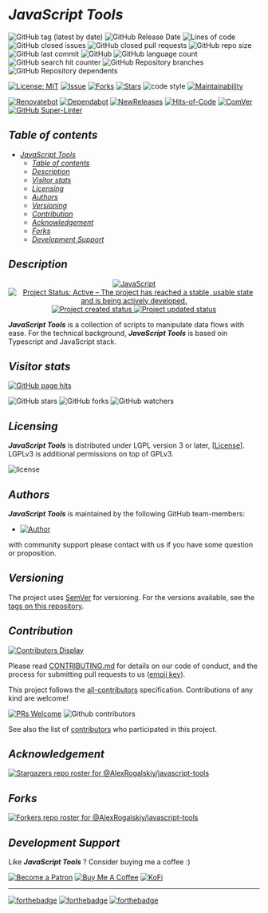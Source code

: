 # _JavaScript Tools_

![GitHub tag (latest by date)](https://img.shields.io/github/v/tag/AlexRogalskiy/javascript-tools)
![GitHub Release Date](https://img.shields.io/github/release-date/AlexRogalskiy/javascript-tools)
![Lines of code](https://tokei.rs/b1/github/AlexRogalskiy/javascript-tools?category=lines)
![GitHub closed issues](https://img.shields.io/github/issues-closed/AlexRogalskiy/javascript-tools)
![GitHub closed pull requests](https://img.shields.io/github/issues-pr-closed/AlexRogalskiy/javascript-tools)
![GitHub repo size](https://img.shields.io/github/repo-size/AlexRogalskiy/javascript-tools)
![GitHub last commit](https://img.shields.io/github/last-commit/AlexRogalskiy/javascript-tools)
![GitHub](https://img.shields.io/github/license/AlexRogalskiy/javascript-tools)
![GitHub language count](https://img.shields.io/github/languages/count/AlexRogalskiy/javascript-tools)
![GitHub search hit counter](https://img.shields.io/github/search/AlexRogalskiy/javascript-tools/goto)
![GitHub Repository branches](https://badgen.net/github/branches/AlexRogalskiy/javascript-tools)
![GitHub Repository dependents](https://badgen.net/github/dependents-repo/AlexRogalskiy/javascript-tools)

[![License: MIT](https://img.shields.io/badge/License-MIT-yellow.svg)](https://raw.githubusercontent.com/alexrogalskiy/javascript-tools/master/LICENSE?token=AH44ZFH7IF2KSEDK7LSIW3C7YOFYC)
[![Issue](https://img.shields.io/github/issues/alexrogalskiy/javascript-tools)](https://img.shields.io/github/issues/alexrogalskiy/javascript-tools)
[![Forks](https://img.shields.io/github/forks/alexrogalskiy/javascript-tools)](https://img.shields.io/github/forks/alexrogalskiy/javascript-tools)
[![Stars](https://img.shields.io/github/stars/alexrogalskiy/javascript-tools)](https://img.shields.io/github/stars/alexrogalskiy/javascript-tools)
![code style](https://img.shields.io/badge/code_style-prettier-ff69b4.svg?style=flat-square)
[![Maintainability](https://api.codeclimate.com/v1/badges/ed7702f8cf28917829fa/maintainability)](https://codeclimate.com/github/AlexRogalskiy/javascript-tools/maintainability)

[![Renovatebot](https://badgen.net/badge/renovate/enabled/green?cache=300)](https://renovatebot.com/)
[![Dependabot](https://img.shields.io/badge/dependabot-enabled-1f8ceb.svg?style=flat-square)](https://dependabot.com/)
[![NewReleases](https://newreleases.io/badge.svg)](https://newreleases.io/github/AlexRogalskiy/javascript-tools)
[![Hits-of-Code](https://hitsofcode.com/github/AlexRogalskiy/javascript-tools)](https://hitsofcode.com/github/AlexRogalskiy/javascript-tools/view)
[![ComVer](https://img.shields.io/badge/ComVer-compliant-brightgreen.svg)][tags]
[![GitHub Super-Linter](https://github.com/AlexRogalskiy/javascript-tools/workflows/Lint%20Code%20Base/badge.svg)](https://github.com/marketplace/actions/super-linter)

## _Table of contents_

<!--ts-->
   * [<em>JavaScript Tools</em>](#javascript-tools)
      * [<em>Table of contents</em>](#table-of-contents)
      * [<em>Description</em>](#description)
      * [<em>Visitor stats</em>](#visitor-stats)
      * [<em>Licensing</em>](#licensing)
      * [<em>Authors</em>](#authors)
      * [<em>Versioning</em>](#versioning)
      * [<em>Contribution</em>](#contribution)
      * [<em>Acknowledgement</em>](#acknowledgement)
      * [<em>Forks</em>](#forks)
      * [<em>Development Support</em>](#development-support)
<!--te-->

## _Description_

<p align="center" style="text-align:center;">
    <a href="https://www.javascript.com/">
        <img src="https://img.shields.io/badge/javascript%20-%23323330.svg?&logo=javascript&logoColor=%23F7DF1E" alt="JavaScript" />
    </a>
    <a href="https://www.repostatus.org/#active">
        <img src="https://img.shields.io/badge/Project%20Status-Active-brightgreen" alt="Project Status: Active – The project has reached a stable, usable state and is being actively developed." />
    </a>
    <a href="https://badges.pufler.dev">
        <img src="https://badges.pufler.dev/created/AlexRogalskiy/javascript-tools" alt="Project created status" />
    </a>
    <a href="https://badges.pufler.dev">
        <img src="https://badges.pufler.dev/updated/AlexRogalskiy/javascript-tools" alt="Project updated status" />
    </a>
</p>

_**JavaScript Tools**_ is a collection of scripts to manipulate data flows with ease.
For the technical background, _**JavaScript Tools**_ is based oin Typescript and JavaScript stack.

## _Visitor stats_

[![GitHub page hits](https://hits.seeyoufarm.com/api/count/incr/badge.svg?url=https%3A%2F%2Fgithub.com%2FAlexRogalskiy%2Fjavascript-tools&count_bg=%2379C83D&title_bg=%23555555&icon=&icon_color=%23E7E7E7&title=hits&edge_flat=true)](https://hits.seeyoufarm.com)

![GitHub stars](https://img.shields.io/github/stars/AlexRogalskiy/javascript-tools?style=social)
![GitHub forks](https://img.shields.io/github/forks/AlexRogalskiy/javascript-tools?style=social)
![GitHub watchers](https://img.shields.io/github/watchers/AlexRogalskiy/javascript-tools?style=social)

## _Licensing_

_**JavaScript Tools**_ is distributed under LGPL version 3 or later, [[License](https://github.com/AlexRogalskiy/javascript-tools/blob/master/LICENSE)].
LGPLv3 is additional permissions on top of GPLv3.

![license](https://user-images.githubusercontent.com/19885116/48661948-6cf97e80-ea7a-11e8-97e7-b45332a13e49.png)

## _Authors_

_**JavaScript Tools**_ is maintained by the following GitHub team-members:

* [![Author](https://img.shields.io/badge/author-AlexRogalskiy-FB8F0A)](https://github.com/AlexRogalskiy)

with community support please contact with us if you have some question or proposition.

## _Versioning_

The project uses [SemVer](http://semver.org/) for versioning. For the versions available, see the [tags on this repository][tags].

## _Contribution_

[![Contributors Display](https://badges.pufler.dev/contributors/AlexRogalskiy/javascript-tools?size=50&padding=5&bots=true)](https://badges.pufler.dev)

Please read
[CONTRIBUTING.md](https://github.com/AlexRogalskiy/javascript-tools/blob/master/.github/CONTRIBUTING.md)
for details on our code of conduct, and the process for submitting pull requests to us ([emoji key](https://allcontributors.org/docs/en/emoji-key)).

This project follows the [all-contributors](https://github.com/all-contributors/all-contributors) specification. Contributions of any kind are welcome!

[![PRs Welcome](https://img.shields.io/badge/PRs-welcome-brightgreen.svg?style=flat-square)](http://makeapullrequest.com)
![Github contributors](https://img.shields.io/github/all-contributors/AlexRogalskiy/javascript-tools)

See also the list of [contributors][contributors] who participated in this project.

## _Acknowledgement_

[![Stargazers repo roster for @AlexRogalskiy/javascript-tools](https://reporoster.com/stars/AlexRogalskiy/javascript-tools)][stars]

## _Forks_

[![Forkers repo roster for @AlexRogalskiy/javascript-tools](https://reporoster.com/forks/AlexRogalskiy/javascript-tools)][forkers]

## _Development Support_

Like _**JavaScript Tools**_ ? Consider buying me a coffee :\)

[![Become a Patron](https://img.shields.io/badge/Become_Patron-Support_me_on_Patreon-blue.svg?style=flat-square&logo=patreon&color=e64413)](https://www.patreon.com/alexrogalskiy)
[![Buy Me A Coffee](https://img.shields.io/badge/Donate-Buy%20me%20a%20coffee-yellow.svg?logo=buy%20me%20a%20coffee)](https://www.buymeacoffee.com/AlexRogalskiy)
[![KoFi](https://img.shields.io/badge/Donate-Buy%20me%20a%20coffee-yellow.svg?logo=ko-fi)](https://ko-fi.com/alexrogalskiy)

---

[![forthebadge](https://img.shields.io/badge/made%20with-%20javascript-C1282D.svg?logo=javascript&style=for-the-badge)](https://www.javascript.com/)
[![forthebadge](https://img.shields.io/badge/powered%20by-%20github-7116FB.svg?logo=github&style=for-the-badge)](https://github.com/)
[![forthebadge](https://img.shields.io/badge/build%20with-%20%E2%9D%A4-B6FF9B.svg?logo=heart&style=for-the-badge)](https://forthebadge.com/)


  [repo]:           https://github.com/AlexRogalskiy/javascript-tools
  [tags]:           https://github.com/AlexRogalskiy/javascript-tools/tags
  [issues]:         https://github.com/AlexRogalskiy/javascript-tools/issues
  [pulls]:          https://github.com/AlexRogalskiy/javascript-tools/pulls
  [wiki]:           https://github.com/AlexRogalskiy/javascript-tools/wiki
  [stars]:          https://github.com/AlexRogalskiy/javascript-tools/stargazers
  [forkers]:        https://github.com/AlexRogalskiy/javascript-tools/network/members
  [contributors]:   https://github.com/AlexRogalskiy/javascript-tools/graphs/contributors
